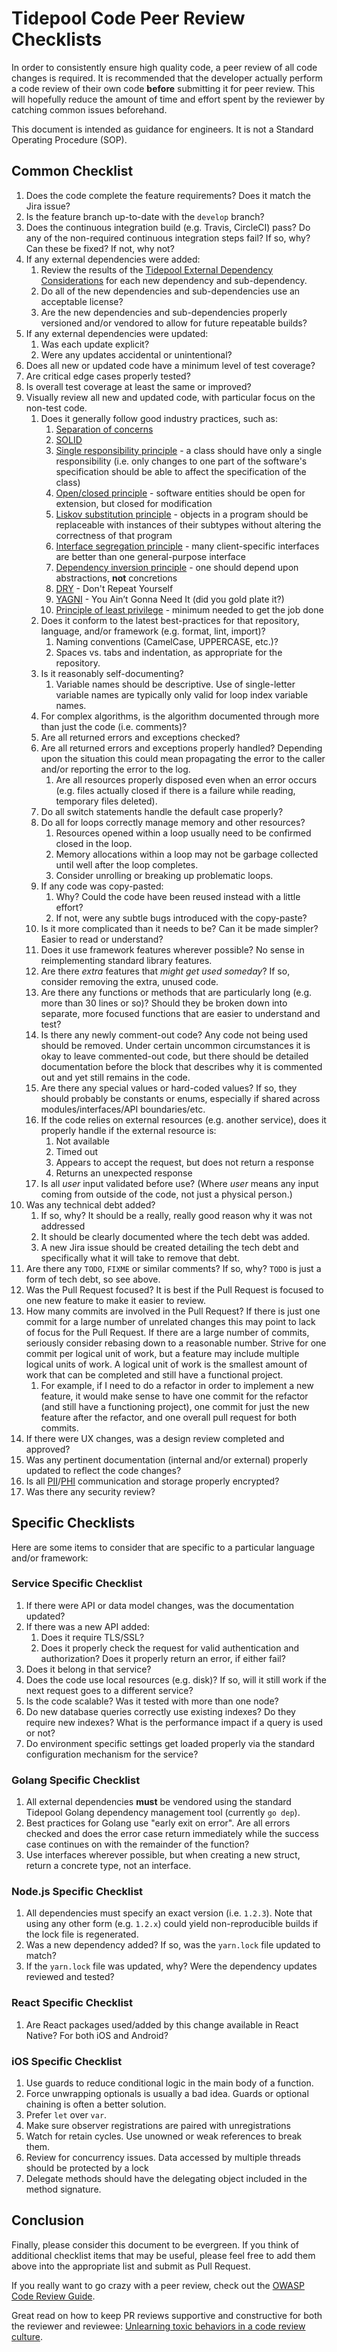# Tidepool Code Peer Review Checklists

In order to consistently ensure high quality code, a peer review of all code changes is required. It is recommended that the developer actually perform a code review of their own code **before** submitting it for peer review. This will hopefully reduce the amount of time and effort spent by the reviewer by catching common issues beforehand.

This document is intended as guidance for engineers. It is not a Standard Operating Procedure (SOP).

## Common Checklist

1. Does the code complete the feature requirements? Does it match the Jira issue?
2. Is the feature branch up-to-date with the `develop` branch?
3. Does the continuous integration build (e.g. Travis, CircleCI) pass? Do any of the non-required continuous integration steps fail? If so, why? Can these be fixed? If not, why not?
4. If any external dependencies were added:
    1. Review the results of the [Tidepool External Dependency Considerations] for each new dependency and sub-dependency.
    2. Do all of the new dependencies and sub-dependencies use an acceptable license?
    3. Are the new dependencies and sub-dependencies properly versioned and/or vendored to allow for future repeatable builds?
5. If any external dependencies were updated:
    1. Was each update explicit?
    2. Were any updates accidental or unintentional?
6. Does all new or updated code have a minimum level of test coverage?
7. Are critical edge cases properly tested?
8. Is overall test coverage at least the same or improved?
9. Visually review all new and updated code, with particular focus on the non-test code.
    1. Does it generally follow good industry practices, such as:
        1. [Separation of concerns](https://en.wikipedia.org/wiki/Separation_of_concerns)
        2. [SOLID](https://en.wikipedia.org/wiki/SOLID)
        3. [Single responsibility principle](https://en.wikipedia.org/wiki/Single_responsibility_principle) - a class should have only a single responsibility (i.e. only changes to one part of the software's specification should be able to affect the specification of the class)
        4. [Open/closed principle](https://en.wikipedia.org/wiki/Open/closed_principle) - software entities should be open for extension, but closed for modification
        5. [Liskov substitution principle](https://en.wikipedia.org/wiki/Liskov_substitution_principle) - objects in a program should be replaceable with instances of their subtypes without altering the correctness of that program
        6. [Interface segregation principle](https://en.wikipedia.org/wiki/Interface_segregation_principle) - many client-specific interfaces are better than one general-purpose interface
        7. [Dependency inversion principle](https://en.wikipedia.org/wiki/Dependency_inversion_principle) - one should depend upon abstractions, **not** concretions
        8. [DRY](https://en.wikipedia.org/wiki/Don%27t_repeat_yourself) - Don't Repeat Yourself
        9. [YAGNI](https://en.wikipedia.org/wiki/You_aren%27t_gonna_need_it) - You Ain’t Gonna Need It (did you gold plate it?)
        10. [Principle of least privilege](https://en.wikipedia.org/wiki/Principle_of_least_privilege) - minimum needed to get the job done
    2. Does it conform to the latest best-practices for that repository, language, and/or framework (e.g. format, lint, import)?
        1. Naming conventions (CamelCase, UPPERCASE, etc.)?
        2. Spaces vs. tabs and indentation, as appropriate for the repository.
    3. Is it reasonably self-documenting?
        1. Variable names should be descriptive. Use of single-letter variable names are typically only valid for loop index variable names.
    4. For complex algorithms, is the algorithm documented through more than just the code (i.e. comments)?
    5. Are all returned errors and exceptions checked?
    6. Are all returned errors and exceptions properly handled? Depending upon the situation this could mean propagating the error to the caller and/or reporting the error to the log.
        1. Are all resources properly disposed even when an error occurs (e.g. files actually closed if there is a failure while reading, temporary files deleted).
    7. Do all switch statements handle the default case properly?
    8. Do all for loops correctly manage memory and other resources?
        1. Resources opened within a loop usually need to be confirmed closed in the loop.
        2. Memory allocations within a loop may not be garbage collected until well after the loop completes.
        3. Consider unrolling or breaking up problematic loops.
    9. If any code was copy-pasted:
        1. Why? Could the code have been reused instead with a little effort?
        2. If not, were any subtle bugs introduced with the copy-paste?
    10. Is it more complicated than it needs to be? Can it be made simpler? Easier to read or understand?
    11. Does it use framework features wherever possible? No sense in reimplementing standard library features.
    12. Are there *extra* features that *might get used someday*? If so, consider removing the extra, unused code.
    13. Are there any functions or methods that are particularly long (e.g. more than 30 lines or so)? Should they be broken down into separate, more focused functions that are easier to understand and test?
    14. Is there any newly comment-out code? Any code not being used should be removed. Under certain uncommon circumstances it is okay to leave commented-out code, but there should be detailed documentation before the block that describes why it is commented out and yet still remains in the code.
    15. Are there any special values or hard-coded values? If so, they should probably be constants or enums, especially if shared across modules/interfaces/API boundaries/etc.
    16. If the code relies on external resources (e.g. another service), does it properly handle if the external resource is:
        1. Not available
        2. Timed out
        3. Appears to accept the request, but does not return a response
        4. Returns an unexpected response
    17. Is all *user* input validated before use? (Where *user* means any input coming from outside of the code, not just a physical person.)
10. Was any technical debt added?
    1. If so, why? It should be a really, really good reason why it was not addressed
    2. It should be clearly documented where the tech debt was added.
    3. A new Jira issue should be created detailing the tech debt and specifically what it will take to remove that debt.
11. Are there any `TODO`, `FIXME` or similar comments? If so, why? `TODO` is just a form of tech debt, so see above.
12. Was the Pull Request focused? It is best if the Pull Request is focused to one new feature to make it easier to review.
13. How many commits are involved in the Pull Request? If there is just one commit for a large number of unrelated changes this may point to lack of focus for the Pull Request. If there are a large number of commits, seriously consider rebasing down to a reasonable number. Strive for one commit per logical unit of work, but a feature may include multiple logical units of work. A logical unit of work is the smallest amount of work that can be completed and still have a functional project.
    1. For example, if I need to do a refactor in order to implement a new feature, it would make sense to have one commit for the refactor (and still have a functioning project), one commit for just the new feature after the refactor, and one overall pull request for both commits.
14. If there were UX changes, was a design review completed and approved?
15. Was any pertinent documentation (internal and/or external) properly updated to reflect the code changes?
16. Is all [PII]/[PHI] communication and storage properly encrypted?
17. Was there any security review?

## Specific Checklists

Here are some items to consider that are specific to a particular language and/or framework:

### Service Specific Checklist

1. If there were API or data model changes, was the documentation updated?
2. If there was a new API added:
    1. Does it require TLS/SSL?
    2. Does it properly check the request for valid authentication and authorization? Does it properly return an error, if either fail?
3. Does it belong in that service?
4. Does the code use local resources (e.g. disk)? If so, will it still work if the next request goes to a different service?
5. Is the code scalable? Was it tested with more than one node?
6. Do new database queries correctly use existing indexes? Do they require new indexes? What is the performance impact if a query is used or not?
7. Do environment specific settings get loaded properly via the standard configuration mechanism for the service?

### Golang Specific Checklist

1. All external dependencies **must** be vendored using the standard Tidepool Golang dependency management tool (currently `go dep`).
2. Best practices for Golang use "early exit on error". Are all errors checked and does the error case return immediately while the success case continues on with the remainder of the function?
3. Use interfaces wherever possible, but when creating a new struct, return a concrete type, not an interface.

### Node.js Specific Checklist

1. All dependencies must specify an exact version (i.e. `1.2.3`). Note that using any other form (e.g. `1.2.x`) could yield non-reproducible builds if the lock file is regenerated.
2. Was a new dependency added? If so, was the `yarn.lock` file updated to match?
3. If the `yarn.lock` file was updated, why? Were the dependency updates reviewed and tested?

### React Specific Checklist

1. Are React packages used/added by this change available in React Native? For both iOS and Android?

### iOS Specific Checklist

1. Use guards to reduce conditional logic in the main body of a function.
2. Force unwrapping optionals is usually a bad idea. Guards or optional chaining is often a better solution.
3. Prefer `let` over `var`.
4. Make sure observer registrations are paired with unregistrations
5. Watch for retain cycles. Use unowned or weak references to break them.
6. Review for concurrency issues. Data accessed by multiple threads should be protected by a lock
7. Delegate methods should have the delegating object included in the method signature.

## Conclusion

Finally, please consider this document to be evergreen. If you think of additional checklist items that may be useful, please feel free to add them above into the appropriate list and submit as Pull Request.

If you really want to go crazy with a peer review, check out the [OWASP Code Review Guide].

Great read on how to keep PR reviews supportive and constructive for both the reviewer and reviewee: [Unlearning toxic behaviors in a code review culture](https://medium.freecodecamp.org/unlearning-toxic-behaviors-in-a-code-review-culture-b7c295452a3c).

[Tidepool External Dependency Considerations]: ExternalDependencyConsiderations.md
[PII]: https://en.wikipedia.org/wiki/Personally_identifiable_information
[PHI]: https://en.wikipedia.org/wiki/Protected_health_information
[OWASP Code Review Guide]: https://www.owasp.org/images/2/2e/OWASP_Code_Review_Guide-V1_1.pdf

